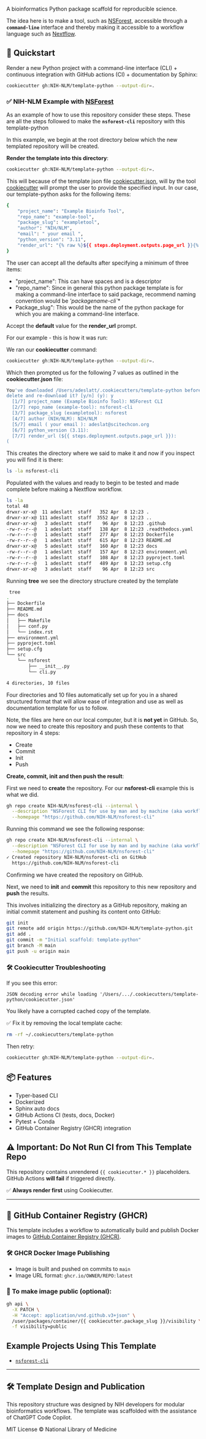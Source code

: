 A bioinformatics Python package scaffold for reproducible science.

The idea here is to make a tool, such as [NSForest](https://github.com/JCVenterInstitute/NSForest), accessible through a **`command-line`** interface and thereby making it accessible to a workflow language such as [Nextflow](https://www.nextflow.io/).

## 🚀 Quickstart
Render a new Python project with a command-line interface (CLI) + continuous integration with GitHub actions (CI) + documentation by Sphinx:

```bash
cookiecutter gh:NIH-NLM/template-python --output-dir=.
```

### ✅ NIH-NLM Example with [NSForest](https://github.com/JCVenterInstitute/NSForest)

As an example of how to use this repository consider these steps.
These are all the steps followed to make the **`nsforest-cli`** repository with this template-python

In this example, we begin at the root directory below which the new templated repository will be created.

**Render the template into this directory**:
```bash
cookiecutter gh:NIH-NLM/template-python --output-dir=.
```

This will because of the template json file [cookiecutter.json](https://github.com/NIH-NLM/template-python/blob/main/cookiecutter.json), will by the tool [cookiecutter](https://cookiecutter.readthedocs.io) will prompt the user to provide the specified input.   In our case, our template-python asks for the following items:

```bash
{
    "project_name": "Example Bioinfo Tool",
    "repo_name": "example-tool",
    "package_slug": "exampletool",
    "author": "NIH/NLM",
    "email": " your email ",
    "python_version": "3.11",
    "render_url": "{% raw %}${{ steps.deployment.outputs.page_url }}{% endraw %}"
}
```

The user can accept all the defaults after specifying a minimum of three items:

*  "project_name": This can have spaces and is a descriptor
*   "repo_name": Since in general this python package template is for making a command-line interface to said package, recommend naming convention would be **'packagename*-cli`**
*  Package_slug": This would be the name of the python package for which you are making a command-line interface.

Accept the **default** value for the **render_url** prompt.

For our example - this is how it was run:

We ran our **cookiecutter** command:
```bash
cookiecutter gh:NIH-NLM/template-python --output-dir=.
```
Which then prompted us for the following 7 values as outlined in the **cookiecutter.json** file:

```bash
You've downloaded /Users/adeslatt/.cookiecutters/template-python before. Is it okay to 
delete and re-download it? [y/n] (y): y
  [1/7] project_name (Example Bioinfo Tool): NSForest CLI
  [2/7] repo_name (example-tool): nsforest-cli
  [3/7] package_slug (exampletool): nsforest
  [4/7] author (NIH/NLM): NIH/NLM
  [5/7] email ( your email ): adeslat@scitechcon.org
  [6/7] python_version (3.11): 
  [7/7] render_url (${{ steps.deployment.outputs.page_url }}): 
(
```
This creates the directory where we said to make it and now if you inspect you will find it is there: 

```bash
ls -la nsforest-cli
```
Populated with the values and ready to begin to be tested and made complete before making a Nextflow workflow.

```bash
ls -la
total 48
drwxr-xr-x@  11 adeslatt  staff   352 Apr  8 12:23 .
drwxr-xr-x@ 111 adeslatt  staff  3552 Apr  8 12:23 ..
drwxr-xr-x@   3 adeslatt  staff    96 Apr  8 12:23 .github
-rw-r--r--@   1 adeslatt  staff   138 Apr  8 12:23 .readthedocs.yaml
-rw-r--r--@   1 adeslatt  staff   277 Apr  8 12:23 Dockerfile
-rw-r--r--@   1 adeslatt  staff   615 Apr  8 12:23 README.md
drwxr-xr-x@   5 adeslatt  staff   160 Apr  8 12:23 docs
-rw-r--r--@   1 adeslatt  staff   157 Apr  8 12:23 environment.yml
-rw-r--r--@   1 adeslatt  staff   108 Apr  8 12:23 pyproject.toml
-rw-r--r--@   1 adeslatt  staff   489 Apr  8 12:23 setup.cfg
drwxr-xr-x@   3 adeslatt  staff    96 Apr  8 12:23 src
```

Running **tree** we see the directory structure created by the template

```bash
 tree 
.
├── Dockerfile
├── README.md
├── docs
│   ├── Makefile
│   ├── conf.py
│   └── index.rst
├── environment.yml
├── pyproject.toml
├── setup.cfg
└── src
    └── nsforest
        ├── __init__.py
        └── cli.py

4 directories, 10 files
```

Four directories and 10 files automatically set up for you in a shared structured format that will allow ease of integration and use as well as documentation template for us to follow.

Note, the files are here on our local computer, but it is **not yet** in GitHub.
So, now we need to create this repository and push these contents to that repository in 4 steps:
* Create
* Commit
* Init
* Push

**Create, commit, init and then push the result**:

First we need to **create** the repository.   For our **nsforest-cli** example this is what we did.

```bash
gh repo create NIH-NLM/nsforest-cli --internal \
  --description "NSForest CLI for use by man and by machine (aka workflow languages such as Nextflow)" \
  --homepage "https://github.com/NIH-NLM/nsforest-cli"
```

Running this command we see the following response:
```bash
gh repo create NIH-NLM/nsforest-cli --internal \
  --description "NSForest CLI for use by man and by machine (aka workflow languages such as Nextflow)" \
  --homepage "https://github.com/NIH-NLM/nsforest-cli"  
✓ Created repository NIH-NLM/nsforest-cli on GitHub
  https://github.com/NIH-NLM/nsforest-cli
```
Confirming we have created the repository on GitHub.

Next, we need to **init** and **commit** this repository to this new repository and **push** the results.

This involves initializing the directory as a GitHub repository, making an initial commit statement and pushing its content onto GitHub:
```bash
git init
git remote add origin https://github.com/NIH-NLM/template-python.git
git add .
git commit -m "Initial scaffold: template-python"
git branch -M main
git push -u origin main
```

### 🛠 Cookiecutter Troubleshooting
If you see this error:
```
JSON decoding error while loading '/Users/.../.cookiecutters/template-python/cookiecutter.json'
```
You likely have a corrupted cached copy of the template.

✅ Fix it by removing the local template cache:
```bash
rm -rf ~/.cookiecutters/template-python
```
Then retry:
```bash
cookiecutter gh:NIH-NLM/template-python --output-dir=.
```

## 📦 Features
- Typer-based CLI
- Dockerized
- Sphinx auto docs
- GitHub Actions CI (tests, docs, Docker)
- Pytest + Conda
- GitHub Container Registry (GHCR) integration

## ⚠️ Important: Do Not Run CI from This Template Repo
This repository contains unrendered `{{ cookiecutter.* }}` placeholders.
GitHub Actions **will fail** if triggered directly.

✅ **Always render first** using Cookiecutter.

---

## 🐳 GitHub Container Registry (GHCR)
This template includes a workflow to automatically build and publish Docker images to [GitHub Container Registry (GHCR)](https://github.com/features/packages).

### 🛠 GHCR Docker Image Publishing
- Image is built and pushed on commits to `main`
- Image URL format: `ghcr.io/OWNER/REPO:latest`

### 🔐 To make image public (optional):
```bash
gh api \
  -X PATCH \
  -H "Accept: application/vnd.github.v3+json" \
  /user/packages/container/{{ cookiecutter.package_slug }}/visibility \
  -f visibility=public
```

## Example Projects Using This Template
- [`nsforest-cli`](https://github.com/NIH-NLM/nsforest-cli)

---

## 🛠 Template Design and Publication
This repository structure was designed by NIH developers for modular bioinformatics workflows.
The template was scaffolded with the assistance of ChatGPT Code Copilot.

MIT License © National Library of Medicine


